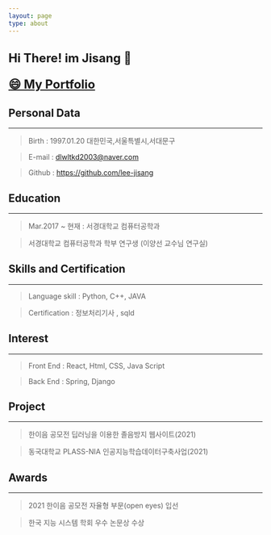 ```yaml
---
layout: page
type: about
---
```




<br/>
<span style=
"font-size:170%;
font-weight:bold">
Hi There! im Jisang 👋 <br>

[😄 My Portfolio](https://adhesive-pull-bea.notion.site/Portfolio-89bef4d0c2124ad3b6b3c4a6a0edcbef)  

</span> 

## Personal Data
---
> Birth : 1997.01.20 대한민국,서울특별시,서대문구

> E-mail : dlwltkd2003@naver.com

> Github : <a href="https://github.com/lee-jisang">https://github.com/lee-jisang</a>


## Education
---
> Mar.2017 ~ 현재 : 서경대학교 컴퓨터공학과

> 서경대학교 컴퓨터공학과 학부 연구생 (이양선 교수님 연구실)

## Skills and Certification
---
> Language skill : Python, C++, JAVA

> Certification : 정보처리기사 , sqld

## Interest
---

> Front End : React, Html, CSS, Java Script

> Back End : Spring, Django

## Project
---

> 한이음 공모전 딥러닝을 이용한 졸음방지 웹사이트(2021)

> 동국대학교 PLASS-NIA 인공지능학습데이터구축사업(2021)

## Awards
---
> 2021 한이음 공모전 자율형 부문(open eyes) 입선

> 한국 지능 시스템 학회 우수 논문상 수상





